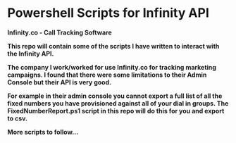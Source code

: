 # Powershell Scripts for Infinity API

<b>Infinity.co - Call Tracking Software<b>

This repo will contain some of the scripts I have written to interact with the Infinity API.

The company I work/worked for use Infinity.co for tracking marketing campaigns. I found that there were some limitations to their Admin Console but their API is very good.

For example in their admin console you cannot export a full list of all the fixed numbers you have provisioned against all of your dial in groups. The FixedNumberReport.ps1 script in this repo will do this for you and export to csv.

More scripts to follow...